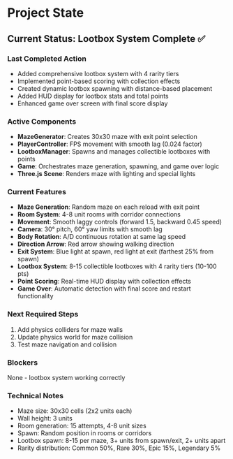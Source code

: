# Project State

## Current Status: Lootbox System Complete ✅

### Last Completed Action
- Added comprehensive lootbox system with 4 rarity tiers
- Implemented point-based scoring with collection effects
- Created dynamic lootbox spawning with distance-based placement
- Added HUD display for lootbox stats and total points
- Enhanced game over screen with final score display

### Active Components
- **MazeGenerator**: Creates 30x30 maze with exit point selection
- **PlayerController**: FPS movement with smooth lag (0.024 factor)
- **LootboxManager**: Spawns and manages collectible lootboxes with points
- **Game**: Orchestrates maze generation, spawning, and game over logic
- **Three.js Scene**: Renders maze with lighting and special lights

### Current Features
- **Maze Generation**: Random maze on each reload with exit point
- **Room System**: 4-8 unit rooms with corridor connections  
- **Movement**: Smooth laggy controls (forward 1.5, backward 0.45 speed)
- **Camera**: 30° pitch, 60° yaw limits with smooth lag
- **Body Rotation**: A/D continuous rotation at same lag speed
- **Direction Arrow**: Red arrow showing walking direction
- **Exit System**: Blue light at spawn, red light at exit (farthest 25% from spawn)
- **Lootbox System**: 8-15 collectible lootboxes with 4 rarity tiers (10-100 pts)
- **Point Scoring**: Real-time HUD display with collection effects
- **Game Over**: Automatic detection with final score and restart functionality

### Next Required Steps
1. Add physics colliders for maze walls
2. Update physics world for maze collision
3. Test maze navigation and collision

### Blockers
None - lootbox system working correctly

### Technical Notes
- Maze size: 30x30 cells (2x2 units each)
- Wall height: 3 units
- Room generation: 15 attempts, 4-8 unit sizes
- Spawn: Random position in rooms or corridors
- Lootbox spawn: 8-15 per maze, 3+ units from spawn/exit, 2+ units apart
- Rarity distribution: Common 50%, Rare 30%, Epic 15%, Legendary 5%